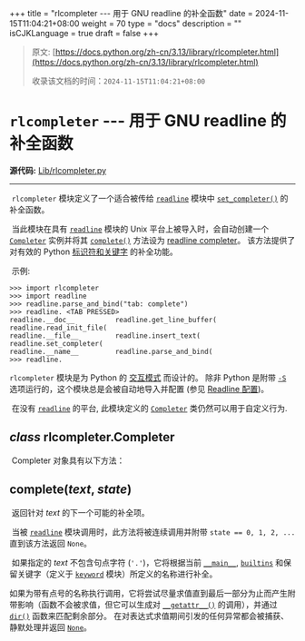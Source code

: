 +++
title = "rlcompleter --- 用于 GNU readline 的补全函数"
date = 2024-11-15T11:04:21+08:00
weight = 70
type = "docs"
description = ""
isCJKLanguage = true
draft = false
+++

> 原文: [https://docs.python.org/zh-cn/3.13/library/rlcompleter.html](https://docs.python.org/zh-cn/3.13/library/rlcompleter.html)
>
> 收录该文档的时间：`2024-11-15T11:04:21+08:00`

# `rlcompleter` --- 用于 GNU readline 的补全函数

**源代码:** [Lib/rlcompleter.py](https://github.com/python/cpython/tree/3.13/Lib/rlcompleter.py)

------

​	`rlcompleter` 模块定义了一个适合被传给 [`readline`](https://docs.python.org/zh-cn/3.13/library/readline.html#module-readline) 模块中 [`set_completer()`](https://docs.python.org/zh-cn/3.13/library/readline.html#readline.set_completer) 的补全函数。

​	当此模块在具有 [`readline`](https://docs.python.org/zh-cn/3.13/library/readline.html#module-readline) 模块的 Unix 平台上被导入时，会自动创建一个 [`Completer`](https://docs.python.org/zh-cn/3.13/library/rlcompleter.html#rlcompleter.Completer) 实例并将其 [`complete()`](https://docs.python.org/zh-cn/3.13/library/rlcompleter.html#rlcompleter.Completer.complete) 方法设为 [readline completer](https://docs.python.org/zh-cn/3.13/library/readline.html#readline-completion)。 该方法提供了对有效的 Python [标识符和关键字](https://docs.python.org/zh-cn/3.13/reference/lexical_analysis.html#identifiers) 的补全功能。

​	示例:



```
>>> import rlcompleter
>>> import readline
>>> readline.parse_and_bind("tab: complete")
>>> readline. <TAB PRESSED>
readline.__doc__          readline.get_line_buffer(  readline.read_init_file(
readline.__file__         readline.insert_text(      readline.set_completer(
readline.__name__         readline.parse_and_bind(
>>> readline.
```

`rlcompleter` 模块是为 Python 的 [交互模式](https://docs.python.org/zh-cn/3.13/tutorial/interpreter.html#tut-interactive) 而设计的。 除非 Python 是附带 [`-S`](https://docs.python.org/zh-cn/3.13/using/cmdline.html#cmdoption-S) 选项运行的，这个模块总是会被自动地导入并配置 (参见 [Readline 配置](https://docs.python.org/zh-cn/3.13/library/site.html#rlcompleter-config))。

​	在没有 [`readline`](https://docs.python.org/zh-cn/3.13/library/readline.html#module-readline) 的平台, 此模块定义的 [`Completer`](https://docs.python.org/zh-cn/3.13/library/rlcompleter.html#rlcompleter.Completer) 类仍然可以用于自定义行为.

## *class* rlcompleter.**Completer**

​	Completer 对象具有以下方法：

## **complete**(*text*, *state*)

​	返回针对 *text* 的下一个可能的补全项。

​	当被 [`readline`](https://docs.python.org/zh-cn/3.13/library/readline.html#module-readline) 模块调用时，此方法将被连续调用并附带 `state == 0, 1, 2, ...` 直到该方法返回 `None`。

​	如果指定的 *text* 不包含句点字符 (`'.'`)，它将根据当前 [`__main__`](https://docs.python.org/zh-cn/3.13/library/__main__.html#module-__main__), [`builtins`](https://docs.python.org/zh-cn/3.13/library/builtins.html#module-builtins) 和保留关键字（定义于 [`keyword`](https://docs.python.org/zh-cn/3.13/library/keyword.html#module-keyword) 模块）所定义的名称进行补全。

​	如果为带有点号的名称执行调用，它将尝试尽量求值直到最后一部分为止而产生附带影响（函数不会被求值，但它可以生成对 [`__getattr__()`](https://docs.python.org/zh-cn/3.13/reference/datamodel.html#object.__getattr__) 的调用），并通过 [`dir()`](https://docs.python.org/zh-cn/3.13/library/functions.html#dir) 函数来匹配剩余部分。 在对表达式求值期间引发的任何异常都会被捕获、静默处理并返回 [`None`](https://docs.python.org/zh-cn/3.13/library/constants.html#None)。
